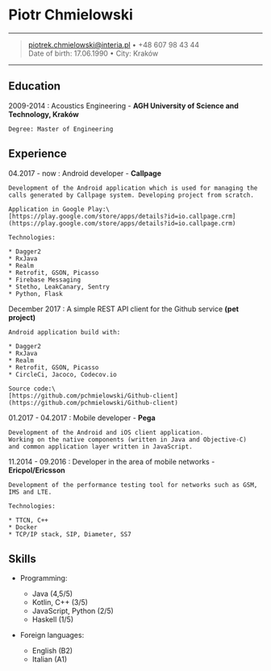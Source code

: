 Piotr Chmielowski
============

----

> <piotrek.chmielowski@interia.pl> • +48 607 98 43 44\
> Date of birth: 17.06.1990 • City: Kraków

----

Education
---------

2009-2014
:   Acoustics Engineering - **AGH University of Science and Technology, Kraków**

    Degree: Master of Engineering

Experience
----------
04.2017 - now 
:   Android developer - **Callpage**

    Development of the Android application which is used for managing the calls generated by Callpage system. Developing project from scratch. 

    Application in Google Play:\
    [https://play.google.com/store/apps/details?id=io.callpage.crm](https://play.google.com/store/apps/details?id=io.callpage.crm)

    Technologies:

    * Dagger2
    * RxJava
    * Realm
    * Retrofit, GSON, Picasso
    * Firebase Messaging
    * Stetho, LeakCanary, Sentry
    * Python, Flask

December 2017
:   A simple REST API client for the Github service **(pet project)**

    Android application build with:

    * Dagger2
    * RxJava
    * Realm
    * Retrofit, GSON, Picasso
    * CircleCi, Jacoco, Codecov.io

    Source code:\
    [https://github.com/pchmielowski/Github-client](https://github.com/pchmielowski/Github-client)

01.2017 - 04.2017
:   Mobile developer - **Pega**

    Development of the Android and iOS client application.
    Working on the native components (written in Java and Objective-C)
    and common application layer written in JavaScript.

11.2014 - 09.2016 
:   Developer in the area of mobile networks - **Ericpol/Ericsson**

    Development of the performance testing tool for networks such as GSM, IMS and LTE.

    Technologies:

    * TTCN, C++
    * Docker
    * TCP/IP stack, SIP, Diameter, SS7

Skills
----------------------------------------

* Programming:

    * Java                 (4,5/5)
    * Kotlin, C++           (3/5)
    * JavaScript, Python    (2/5)
    * Haskell               (1/5)

* Foreign languages:

    * English (B2)
    * Italian (A1)

